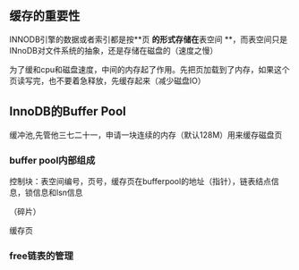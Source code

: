 ## 缓存的重要性

INNODB引擎的数据或者索引都是按**页 **的形式存储在**表空间 **，而表空间只是INnoDB对文件系统的抽象，还是存储在磁盘的（速度之慢）

为了缓和cpu和磁盘速度，中间的内存起了作用。先把页加载到了内存，如果这个页读写完，也不要着急释放，先缓存起来（减少磁盘IO）







## InnoDB的Buffer Pool

缓冲池,先管他三七二十一，申请一块连续的内存（默认128M）用来缓存磁盘页



### buffer pool内部组成

控制块：表空间编号，页号，缓存页在bufferpool的地址（指针），链表结点信息，锁信息和lsn信息

（碎片）

缓存页





### free链表的管理

